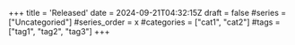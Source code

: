 +++
title = 'Released'
date = 2024-09-21T04:32:15Z
draft = false
#series = ["Uncategoried"]
#series_order = x
#categories = ["cat1", "cat2"]
#tags = ["tag1", "tag2", "tag3"]
+++
